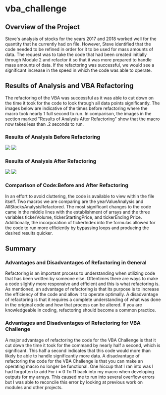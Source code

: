 # vba_challenge
## Overview of the Project
Steve's analysis of stocks for the years 2017 and 2018 worked well for the quantity that he currently had on file. However, Steve identified that the code needed to be refined in order for it to be used for mass amounts of data. The request was to take the code that had been created initially through Module 2 and refactor it so that it was more prepared to handle mass amounts of data. If the refactoring was successful, we would see a significant increase in the speed in which the code was able to operate.
## Results of Analysis and VBA Refactoring
The refactoring of the VBA was successful as it was able to cut down on the time it took for the code to look through all data points significantly. The images below are indicative of the times before refactoring where the macro took nearly 1 full second to run. In comparison, the images in the section marked "Results of Analysis After Refactoring" show that the macro now takes less than .2 seconds to run.
### Results of Analysis Before Refactoring 
![](Resources/2018_AFA.png)
![](Resources/2017_AFA.png)
### Results of Analysis After Refactoring
![](Resources/2018_AFAR.png)
![](Resources/2017_AFAR.png)
### Comparison of Code:Before and After Refactoring
In an effort to avoid cluttering, the code is available to view within the file itself. Two macros we are comparing are the yearValueAnalysis and AllStocksAnalysisRefactored. The most significant changes to the code came in the middle lines with the establishment of arrays and the three variables tickerVolume, tickerStartingPrice, and tickerEnding Price. Additionally, the incorporation of tickerIndex into the formulas allowed for the code to run more efficiently by bypassing loops and producing the desired results quicker. 
## Summary
### Advantages and Disadvantages of Refactoring in General
Refactoring is an important process to understanding when utilizing code that has been written by someone else. Oftentimes there are ways to make a code slightly more responsive and efficient and this is what refactoring is. As mentioned, an advantage of refactoring is that its purpose is to increase the efficiency of the code and allow it to operate optimally. A disadvantage of refactoring is that it requires a complete understanding of what was done in the original code and how that process can be altered. If you are knowledgeable in coding, refactoring should become a common practice. 
### Advantages and Disadvantages of Refactoring for VBA Challenge
A major advantage of refactoring the code for the VBA Challenge is that it cut down the time it took for the command by nearly half a second, which is significant. This half a second indicates that this code would more than likely be able to handle significantly more data. 
A disadvantage of refactoring the code for the VBA Challenge is that you can make an operating macro no longer be functional. One hiccup that I ran into was I had forgotten to add For i = 0 To 11 back into my macro when developing outputs for my arrays. This caused me to run into several overflow errors but I was able to reconcile this error by looking at previous work on modules and other projects. 
